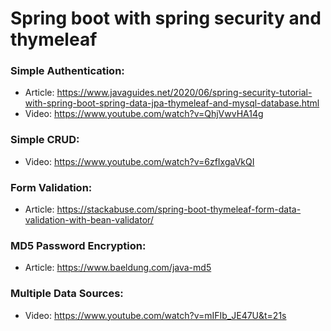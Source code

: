 # Spring boot with spring security and thymeleaf

### Simple Authentication:
- Article: https://www.javaguides.net/2020/06/spring-security-tutorial-with-spring-boot-spring-data-jpa-thymeleaf-and-mysql-database.html
- Video: https://www.youtube.com/watch?v=QhjVwvHA14g

### Simple CRUD:
- Video: https://www.youtube.com/watch?v=6zfIxgaVkQI

### Form Validation:
- Article: https://stackabuse.com/spring-boot-thymeleaf-form-data-validation-with-bean-validator/

### MD5 Password Encryption:
- Article: https://www.baeldung.com/java-md5

### Multiple Data Sources:
- Video: https://www.youtube.com/watch?v=mIFIb_JE47U&t=21s